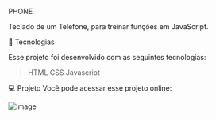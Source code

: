 PHONE

Teclado de um Telefone, para treinar funções em JavaScript.

🚀 Tecnologias

Esse projeto foi desenvolvido com as seguintes tecnologias:

> HTML
> CSS
> Javascript

💻 Projeto
Você pode acessar esse projeto online: 


![image](https://github.com/danieledequi/phone/assets/113129822/c64e2449-8f08-48ca-ad3d-d322fa393943)


